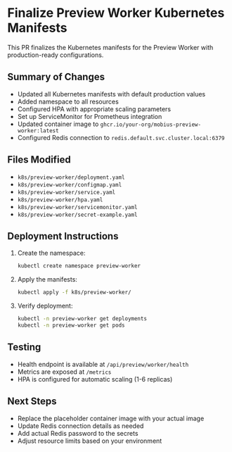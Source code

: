 # Finalize Preview Worker Kubernetes Manifests

This PR finalizes the Kubernetes manifests for the Preview Worker with production-ready configurations.

## Summary of Changes

- Updated all Kubernetes manifests with default production values
- Added namespace to all resources
- Configured HPA with appropriate scaling parameters
- Set up ServiceMonitor for Prometheus integration
- Updated container image to `ghcr.io/your-org/mobius-preview-worker:latest`
- Configured Redis connection to `redis.default.svc.cluster.local:6379`

## Files Modified

- `k8s/preview-worker/deployment.yaml`
- `k8s/preview-worker/configmap.yaml`
- `k8s/preview-worker/service.yaml`
- `k8s/preview-worker/hpa.yaml`
- `k8s/preview-worker/servicemonitor.yaml`
- `k8s/preview-worker/secret-example.yaml`

## Deployment Instructions

1. Create the namespace:
   ```bash
   kubectl create namespace preview-worker
   ```

2. Apply the manifests:
   ```bash
   kubectl apply -f k8s/preview-worker/
   ```

3. Verify deployment:
   ```bash
   kubectl -n preview-worker get deployments
   kubectl -n preview-worker get pods
   ```

## Testing

- Health endpoint is available at `/api/preview/worker/health`
- Metrics are exposed at `/metrics`
- HPA is configured for automatic scaling (1-6 replicas)

## Next Steps

- Replace the placeholder container image with your actual image
- Update Redis connection details as needed
- Add actual Redis password to the secrets
- Adjust resource limits based on your environment